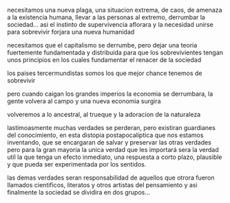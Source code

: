 necesitamos una nueva plaga, una situacion extrema, de caos, de amenaza a la 
existencia humana, llevar a las personas al extremo, derrumbar la sociedad...
asi el instinto de supervivencia aflorara y la necesidad unirse para sobrevivir
forjara una nueva humanidad

necesitamos que el capitalismo se derrumbe, pero dejar una teoria fuertemente
fundamentada y distribuida para que los sobrevivientes tengan unos principios en
los cuales fundamentar el renacer de la sociedad

los paises tercermundistas somos los que mejor chance tenemos de sobrevivir

pero cuando caigan los grandes imperios la economia se derrumbara, la gente 
volvera al campo y una nueva economia surgira

volveremos a lo ancestral, al trueque y la adoracion de la naturaleza

lastimoasmente muchas verdades se perderan, pero existiran guardianes del 
conocimiento, en esta distopia postapocaliptica que nos estamos inventando, que
se encargaran de salvar y preservar las otras verdades pero para la gran mayoria
la unica verdad que les importará sera la verdad util la que tenga un efecto
inmediato, una respuesta a corto plazo, plausible y que pueda ser experimentada
por los sentidos.

las demas verdades seran responsabilidad de aquellos que otrora fueron llamados
cientificos, literatos y otros artistas del pensamiento y asi finalmente la 
sociedad se dividira en dos grupos...
